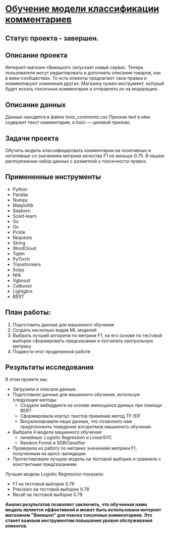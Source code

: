 # [Обучение модели классификации комментариев](https://github.com/Urchien/Yandex_Practicum/blob/main/14.%20%D0%9E%D0%B1%D1%83%D1%87%D0%B5%D0%BD%D0%B8%D0%B5%20%D0%BC%D0%BE%D0%B4%D0%B5%D0%BB%D0%B8%20%D0%BA%D0%BB%D0%B0%D1%81%D1%81%D0%B8%D1%84%D0%B8%D0%BA%D0%B0%D1%86%D0%B8%D0%B8%20%D0%BA%D0%BE%D0%BC%D0%BC%D0%B5%D0%BD%D1%82%D0%B0%D1%80%D0%B8%D0%B5%D0%B2/toxic_comments_detection.ipynb)

## Статус проекта - завершен.

## Описание проекта

Интернет-магазин «Викишоп» запускает новый сервис. Теперь пользователи могут редактировать и дополнять описания товаров, как в вики-сообществах. То есть клиенты предлагают свои правки и комментируют изменения других. Магазину нужен инструмент, который будет искать токсичные комментарии и отправлять их на модерацию.

## Описание данных

Данные находятся в файле toxic_comments.csv
Признак text в нём содержит текст комментария, а toxic — целевой признак.

## Задачи проекта

Обучить модель классифицировать комментарии на позитивные и негативные со значением метрики качества F1 не меньше 0.75. В нашем распоряжении набор данных с разметкой о токсичности правок.

## Примененные инструменты

- Python
- Pandas
- Numpy
- Matplotlib
- Seaborn
- Scikit-learn
- Gs
- Os
- Pickle
- Requests
- String
- WordCloud
- Tqdm
- PyTorch
- Transformers
- Scipy
- Nltk
- Xgboost
- Catboost
- Lightgbm
- BERT

## План работы:

1. Подготовить данные для машинного обучения
2. Создать несколько видов ML моделей 
3. Выбрать лучший алгоритм по метрике F1, на его основе по тестовой выборке сформировать предсказание и посчитать контрольную метрику
4. Подвести итог проделанной работе

## Результаты исследования

В этом проекте мы:
- Загрузили и описали данные.
- Подготовили данные для машинного обучения, используя следующие методы:
    - Создали эмбеддинги на основе имеющихся данных при помощи BERT
    - Сформировали корпус текстов применив метод TF-IDF
    - Визуализировали наши данные, что позволило нам предположить поведение алгоритмов машинного обучения.
- Выбрали 4 модели машинного обучения:
    - линейные: Logistic Regression и LinearSVC
    - Random Forest и XGBClassifier
- Проверили их работу по метрике значениям метрики F1, полученным на кросс-валидации.
- Протестировали лучшую модель на тестовой выборке и сравнили с константным предсказанием.

Лучшая модель Logistic Regression показала: 
- F1 на тестовой выборке 0.79 
- Precision на тестовой выборке 0.78
- Recall на тестовой выборке 0.79

**Анализ результатов позволяет заключить, что обученная нами модель является эффективной и может быть использована интернет магазином "Викишоп" для поиска токсичных комментариев. Это станет важным инструментом повышения уровня обслуживания клиентов.**
